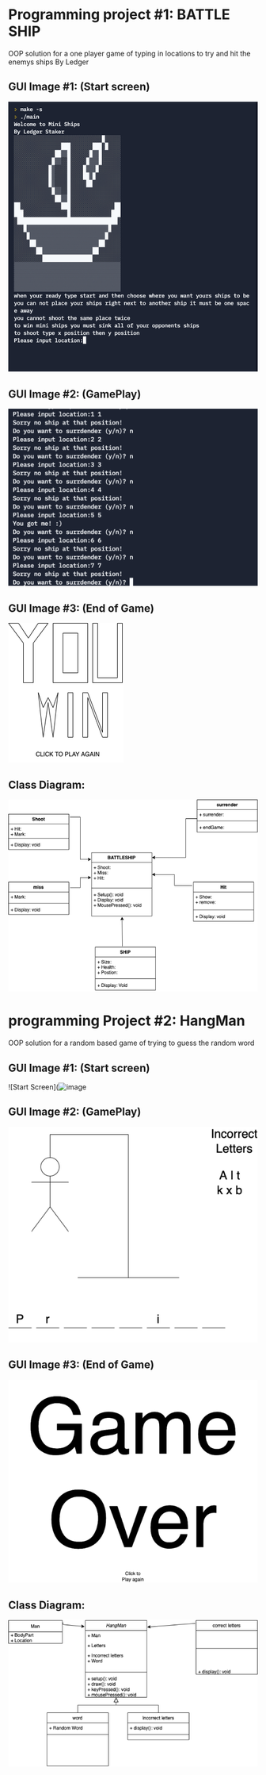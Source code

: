 # Programming project #1: BATTLE SHIP
OOP solution for a one player game of typing in locations to try and hit the enemys ships
By Ledger

## GUI Image #1: (Start screen)
![Start Screen](https://github.com/LedgerStaker/Programming-project/blob/main/Images/BATTLESHIPSTARTSCREEN.png?raw=true)
## GUI Image #2: (GamePlay)
![GamePlay](https://github.com/LedgerStaker/Programming-project/blob/main/Images/BATTLESHIPGAMEPLAY.png?raw=true)
## GUI Image #3: (End of Game)
![End of Game](https://github.com/LedgerStaker/Programming-project/blob/main/Images/BATTLESHIPEND.drawio.png?raw=true)
## Class Diagram:
![Class Diagram](https://github.com/LedgerStaker/Programming-project/blob/main/Images/DiagramBATTLESHIP.drawio%20(2).png?raw=true)
# programming Project #2: HangMan
OOP solution for a random based game of trying to guess the random word

## GUI Image #1: (Start screen)
![Start Screen](![image](https://user-images.githubusercontent.com/89046050/160417262-54415023-fd3a-4971-8b45-1f296957029a.png)
## GUI Image #2: (GamePlay)
![GamePlay](https://github.com/LedgerStaker/Programming-project/blob/main/Images/HangMan%20gameplay.drawio.png?raw=true)
## GUI Image #3: (End of Game)
![End of Game](https://github.com/LedgerStaker/Programming-project/blob/main/Images/Hangman%20end%20screen.drawio.png?raw=true)
## Class Diagram:
![Class Diagram](https://github.com/LedgerStaker/Programming-project/blob/main/Images/Hangman%20diagram.drawio.png?raw=true)
